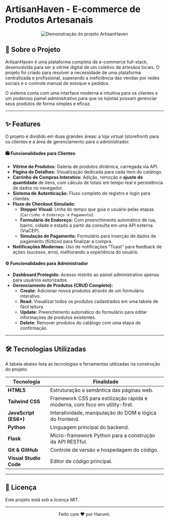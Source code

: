 # ArtisanHaven - E-commerce de Produtos Artesanais

<p align="center">
  <img src="https://via.placeholder.com/800x400.png?text=Demonstra%C3%A7%C3%A3o+do+ArtisanHaven" alt="Demonstração do projeto ArtisanHaven"/>
</p>

## 🎯 Sobre o Projeto

ArtisanHaven é uma plataforma completa de e-commerce full-stack, desenvolvida para ser a vitrine digital de um coletivo de artesãos locais. O projeto foi criado para resolver a necessidade de uma plataforma centralizada e profissional, superando a ineficiência das vendas por redes sociais e o controle manual de estoque e pedidos.

O sistema conta com uma interface moderna e intuitiva para os clientes e um poderoso painel administrativo para que os lojistas possam gerenciar seus produtos de forma simples e eficaz.

---

## ✨ Features

O projeto é dividido em duas grandes áreas: a loja virtual (storefront) para os clientes e a área de gerenciamento para o administrador.

#### 🛍️ Funcionalidades para Clientes
- **Vitrine de Produtos:** Galeria de produtos dinâmica, carregada via API.
- **Página de Detalhes:** Visualização dedicada para cada item do catálogo.
- **Carrinho de Compras Interativo:** Adição, remoção e **ajuste de quantidade** de itens, com cálculo de totais em tempo real e persistência de dados no navegador.
- **Sistema de Autenticação:** Fluxo completo de registro e login para clientes.
- **Fluxo de Checkout Simulado:**
    - **Stepper Visual:** Linha do tempo que guia o usuário pelas etapas (`Carrinho` -> `Endereço` -> `Pagamento`).
    - **Formulário de Endereço:** Com preenchimento automático de rua, bairro, cidade e estado a partir da consulta em uma API externa (ViaCEP).
    - **Simulação de Pagamento:** Formulário para inserção de dados de pagamento (fictício) para finalizar a compra.
- **Notificações Modernas:** Uso de notificações "Toast" para feedback de ações (sucesso, erro), melhorando a experiência do usuário.

#### ⚙️ Funcionalidades para Administrador
- **Dashboard Protegido:** Acesso restrito ao painel administrativo apenas para usuários autorizados.
- **Gerenciamento de Produtos (CRUD Completo):**
  - **Create:** Adicionar novos produtos através de um formulário interativo.
  - **Read:** Visualizar todos os produtos cadastrados em uma tabela de fácil leitura.
  - **Update:** Preenchimento automático do formulário para editar informações de produtos existentes.
  - **Delete:** Remover produtos do catálogo com uma etapa de confirmação.

---

## 🛠️ Tecnologias Utilizadas

A tabela abaixo lista as tecnologias e ferramentas utilizadas na construção do projeto:

| Tecnologia | Finalidade |
|------------|------------|
| **HTML5** | Estruturação e semântica das páginas web. |
| **Tailwind CSS** | Framework CSS para estilização rápida e moderna, com foco em utility-first. |
| **JavaScript (ES6+)** | Interatividade, manipulação do DOM e lógica do frontend. |
| **Python** | Linguagem principal do backend. |
| **Flask** | Micro-framework Python para a construção da API RESTful. |
| **Git & GitHub** | Controle de versão e hospedagem do código. |
| **Visual Studio Code** | Editor de código principal. |

---

## 📝 Licença

Este projeto está sob a licença MIT.

---

<p align="center">
  Feito com ❤️ por Harumi.
</p>
